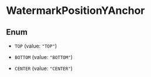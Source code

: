 

# WatermarkPositionYAnchor

## Enum


* `TOP` (value: `"TOP"`)

* `BOTTOM` (value: `"BOTTOM"`)

* `CENTER` (value: `"CENTER"`)



